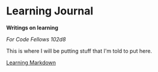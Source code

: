 # Learning Journal

**Writings on learning**

*For Code Fellows 102d8*

This is where I will be putting stuff that I'm told to put here.

[Learning Markdown](https://zx37.github.io/learning-journal/)
